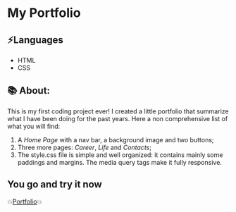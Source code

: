 #  My Portfolio


## ⚡Languages
* HTML
* CSS


## 📚 About:
This is my first coding project ever! 
I created a little portfolio that summarize what I have been doing for the past years. 
Here a non comprehensive list of what you will find:
<ol> 
<li>A <i>Home Page</i> with a nav bar, a background image and two buttons;</li>
<li>Three more pages: <i>Career</i>, <i>Life</i> and <i>Contacts</i>;</li>
<li>The style.css file is simple and well organized: it contains mainly some paddings and margins. The media query tags make it fully responsive.</li>

</ol>


## You go and try it now
💥<a href="https://annaferrari8.github.io/HTML_CSS_portfolio/index.html">Portfolio</a>💥








 
 
